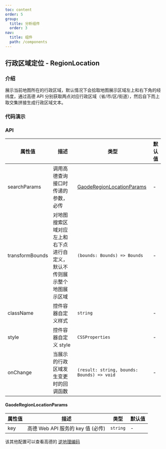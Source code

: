 ```yaml
---
toc: content
order: 5
group:
  title: 分析组件
  order: 3
nav:
  title: 组件
  path: /components
---
```


## 行政区域定位 - RegionLocation

### 介绍

展示当前地图所在的行政区域，默认情况下会拾取地图展示区域左上和右下角的经纬度，通过高德 API 分别获取两点对应行政区域（省/市/区/街道），然后自下而上取交集拼接生成行政区域文本。

### 代码演示

<code src="./demos/default.tsx" defaultShowCode compact></code>

### API

| 属性值 | 描述 | 类型 | 默认值 |
| --- | --- | --- | --- |
| searchParams | 调用高德查询接口时传递的参数，必传 | [GaodeRegionLocationParams](#gaodeRegionLocationparams) | - |
| transformBounds | 对地图搜索区域对应左上和右下点进行自定义，默认不传则展示整个地图展示区域 | `(bounds: Bounds) => Bounds` | - |
| className | 控件容器自定义样式 | `string` | - |
| style | 控件容器自定义 style | `CSSProperties` | - |
| onChange | 当展示的行政区域发生变更时的回调函数 | `(result: string, bounds: Bounds) => void` | - |

#### GaodeRegionLocationParams

| 属性值 | 描述                              | 类型     | 默认值 |
| ------ | --------------------------------- | -------- | ------ |
| key    | 高德 Web API 服务的 key 值 (必传) | `string` | -      |

该其他配置可以查看高德的 [逆地理编码](https://lbs.amap.com/api/webservice/guide/api/georegeo#/regeo)
